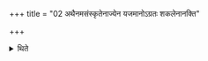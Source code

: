 +++
title = "02 अथैनमसंस्कृतेनाज्येन यजमानोऽग्रतः शकलेनानक्ति"

+++

<details><summary>थिते</summary>

2. Then the sacrificer anoints it (the sacrificial post) with unsanctified ghee, by means of a chip, from the top (upto the root part).
</details>
